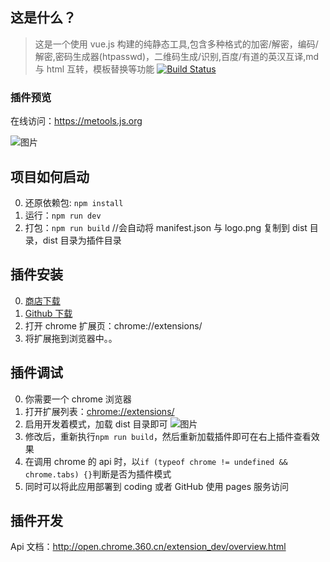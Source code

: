 ## 这是什么？

> 这是一个使用 vue.js 构建的纯静态工具,包含多种格式的加密/解密，编码/解密,密码生成器(htpasswd)，二维码生成/识别,百度/有道的英汉互译,md 与 html 互转，模板替换等功能
> [![Build Status](https://travis-ci.org/yimogit/metools.svg?branch=master)](https://travis-ci.org/yimogit/metools-plugin)

### 插件预览

在线访问：https://metools.js.org

![图片](https://dn-coding-net-production-pp.qbox.me/89415c80-dae3-46dc-9abe-94fcad9971f1.png)

## 项目如何启动

0.  还原依赖包: `npm install`
1.  运行：`npm run dev`
1.  打包：`npm run build` //会自动将 manifest.json 与 logo.png 复制到 dist 目录，dist 目录为插件目录

## 插件安装

0.  [商店下载](https://chrome.google.com/webstore/detail/metools/gpmjnakadlflmpekiimgbflnkmkncjie)
1.  [Github 下载](https://github.com/yimogit/metools-plugin/releases/download/v1.0/metools.crx)
2.  打开 chrome 扩展页：chrome://extensions/
3.  将扩展拖到浏览器中。。

## 插件调试

0.  你需要一个 chrome 浏览器
1.  打开扩展列表：[chrome://extensions/](chrome://extensions/)
1.  启用开发着模式，加载 dist 目录即可
    ![图片](https://dn-coding-net-production-pp.qbox.me/c2c608ed-90d3-4dbe-98be-e6dc0c68f5c1.png)
1.  修改后，重新执行`npm run build`，然后重新加载插件即可在右上插件查看效果
1.  在调用 chrome 的 api 时，以`if (typeof chrome != undefined && chrome.tabs) {}`判断是否为插件模式
1.  同时可以将此应用部署到 coding 或者 GitHub 使用 pages 服务访问

## 插件开发

Api 文档：http://open.chrome.360.cn/extension_dev/overview.html
